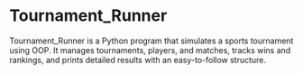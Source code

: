 # Tournament_Runner
Tournament_Runner is a Python program that simulates a sports tournament using OOP. It manages tournaments, players, and matches, tracks wins and rankings, and prints detailed results with an easy-to-follow structure.
